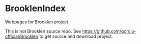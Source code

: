 # BrooklenIndex

Webpages for Brooklen project.

This is not Brooklen source repo. See https://github.com/gorciu-official/Brooklen to get source and download project.
